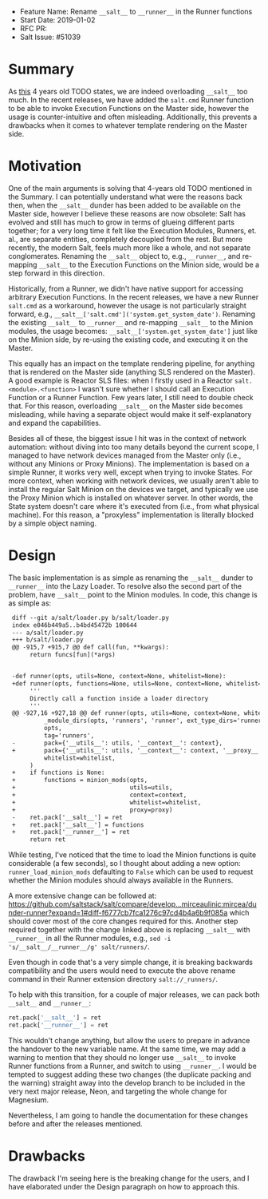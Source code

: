 - Feature Name: Rename ``__salt__`` to ``__runner__`` in the Runner functions
- Start Date: 2019-01-02
- RFC PR: 
- Salt Issue: #51039

# Summary
[summary]: #summary

As [this](https://github.com/saltstack/salt/blob/develop/salt/loader.py#L933) 4
years old TODO states, we are indeed overloading ``__salt__`` too much.
In the recent releases, we have added the ``salt.cmd`` Runner function to
be able to invoke Execution Functions on the Master side, however the usage is
counter-intuitive and often misleading. Additionally, this prevents a drawbacks
when it comes to whatever template rendering on the Master side.

# Motivation
[motivation]: #motivation

One of the main arguments is solving that 4-years old TODO mentioned in the
Summary. I can potentially understand what were the reasons back then, when the
``__salt__`` dunder has been added to be available on the Master side, however I
believe these reasons are now obsolete: Salt has evolved and still has much to
grow in terms of glueing different parts together; for a very long time it felt
like the Execution Modules, Runners, et. al., are separate entities, completely
decoupled from the rest. But more recently, the modern Salt, feels much more
like a whole, and not separate conglomerates. Renaming the ``__salt__`` object
to, e.g., ``__runner__``, and re-mapping ``__salt__`` to the Execution Functions
on the Minion side, would be a step forward in this direction.

Historically, from a Runner, we didn't have native support for accessing
arbitrary Execution Functions. In the recent releases, we have a new Runner
``salt.cmd`` as a workaround, however the usage is not particularly
straight forward, e.g., ``__salt__['salt.cmd']('system.get_system_date')``.
Renaming the existing ``__salt__`` to ``__runner__`` and re-mapping ``__salt__``
to the Minion modules, the usage becomes: ``__salt__['system.get_system_date']``
just like on the Minion side, by re-using the existing code, and executing it
on the Master.

This equally has an impact on the template rendering pipeline, for anything that
is rendered on the Master side (anything SLS rendered on the Master). A good
example is Reactor SLS files: when I firstly used in a Reactor
``salt.<module>.<function>`` I wasn't sure whether I should call an Execution
Function or a Runner Function. Few years later, I still need to double check
that. For this reason, overloading ``__salt__`` on the Master side becomes
misleading, while having a separate object would make it self-explanatory and
expand the capabilities.

Besides all of these, the biggest issue I hit was in the context of network
automation: without diving into too many details beyond the current scope, I
managed to have network devices managed from the Master only (i.e., without any
Minions or Proxy Minions). The implementation is based on a simple Runner, it
works very well, except when trying to invoke States. For more context, when
working with network devices, we usually aren't able to install the regular Salt
Minion on the devices we target, and typically we use the Proxy Minion which is
installed on whatever server. In other words, the State system doesn't care
where it's executed from (i.e., from what physical machine). For this reason, a
"proxyless" implementation is literally blocked by a simple object naming.

# Design
[design]: #detailed-design

The basic implementation is as simple as renaming the ``__salt__`` dunder to
``__runner__`` into the Lazy Loader. To resolve also the second part of the
problem, have ``__salt__`` point to the Minion modules. In code, this change is
as simple as:

```diff
 diff --git a/salt/loader.py b/salt/loader.py
 index e046b449a5..b4bd45472b 100644
 --- a/salt/loader.py
 +++ b/salt/loader.py
 @@ -915,7 +915,7 @@ def call(fun, **kwargs):
      return funcs[fun](*args)


 -def runner(opts, utils=None, context=None, whitelist=None):
 +def runner(opts, functions=None, utils=None, context=None, whitelist=None, proxy=None):
      '''
      Directly call a function inside a loader directory
      '''
 @@ -927,16 +927,18 @@ def runner(opts, utils=None, context=None, whitelist=None, proxy=None):
          _module_dirs(opts, 'runners', 'runner', ext_type_dirs='runner_dirs'),
          opts,
          tag='runners',
 -        pack={'__utils__': utils, '__context__': context},
 +        pack={'__utils__': utils, '__context__': context, '__proxy__': proxy},
          whitelist=whitelist,
      )
 +    if functions is None:
 +        functions = minion_mods(opts,
 +                                utils=utils,
 +                                context=context,
 +                                whitelist=whitelist,
 +                                proxy=proxy)
 -    ret.pack['__salt__'] = ret
 +    ret.pack['__salt__'] = functions
 +    ret.pack['__runner__'] = ret
      return ret
```

While testing, I've noticed that the time to load the Minion functions is quite
considerable (a few seconds), so I thought about adding a new option:
``runner_load_minion_mods`` defaulting to ``False`` which can be used to request
whether the Minion modules should always available in the Runners.

A more extensive change can be followed at:
https://github.com/saltstack/salt/compare/develop...mirceaulinic:mircea/dunder-runner?expand=1#diff-f6777cb7fca1276c97cd4b4a6b9f085a
which should cover most of the core changes required for this. Another step
required together with the change linked above is replacing ``__salt__`` with
``__runner__`` in all the Runner modules, e.g.,
``sed -i 's/__salt__/__runner__/g' salt/runners/``.

Even though in code that's a very simple change, it is breaking backwards
compatibility and the users would need to execute the above rename command in
their Runner extension directory ``salt://_runners/``.

To help with this transition, for a couple of major releases, we can pack both
``__salt__`` and ``__runner__``:

```python
ret.pack['__salt__'] = ret
ret.pack['__runner__'] = ret
```

This wouldn't change anything, but allow the users to prepare in advance the
handover to the new variable name. At the same time, we may add a warning to
mention that they should no longer use ``__salt__`` to invoke Runner functions
from a Runner, and switch to using ``__runner__``. I would be tempted to suggest
adding these two changes (the duplicate packing and the warning) straight away
into the develop branch to be included in the very next major release, Neon,
and targeting the whole change for Magnesium.

Nevertheless, I am going to handle the documentation for these changes before 
and after the releases mentioned.

# Drawbacks
[drawbacks]: #drawbacks

The drawback I'm seeing here is the breaking change for the users, and I have
elaborated under the Design paragraph on how to approach this.
